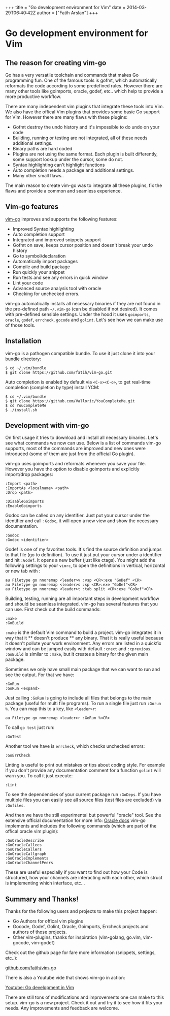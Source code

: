 +++
title = "Go development environment for Vim"
date = 2014-03-29T06:40:42Z
author = ["Fatih Arslan"]
+++

# Go development environment for Vim

## The reason for creating vim-go

Go has a very versatile toolchain and commands that makes Go programming fun.
One of the famous tools is gofmt, which automatically reformats the code
according to some predefined rules. However there are many other tools like
goimports, oracle, godef, etc.. which help to provide a more productive workflow. 

There are many independent vim plugins that integrate these tools into Vim. We
also have the offical Vim plugins that provides some basic Go support for Vim.
However there are many flaws with these plugins:

- Gofmt destroy the undo history and it's impossible to do undo on your code
- Building, running or testing are not integrated, all of these needs additional settings.
- Binary paths are hard coded
- Plugins are not using the same format. Each plugin is built differently, some support lookup under the cursor, some do not.
- Syntax highlighting can't highlight functions
- Auto completion needs a package and additional settings.
- Many other small flaws..

The main reason to create vim-go was to integrate all these plugins, fix the
flaws and provide a common and seamless experience. 


## Vim-go features

[vim-go](https://github.com/fatih/vim-go) improves and supports the following
features:

- Improved Syntax highlighting
- Auto completion support
- Integrated and improved snippets support
- Gofmt on save, keeps cursor position and doesn't break your undo history
- Go to symbol/declaration
- Automatically import packages
- Compile and build package
- Run quickly your snippet
- Run tests and see any errors in quick window
- Lint your code
- Advanced source analysis tool with oracle
- Checking for unchecked errors.

vim-go automatically installs all necessary binaries if they are not found in
the pre-defined path `~/.vim-go` (can be disabled if not desired). It comes with
pre-defined sensible settings.  Under the hood it uses `goimports`, `oracle`,
`godef`, `errcheck`, `gocode` and `golint`. Let's see how we can make use of
those tools.

## Installation

vim-go is a pathogen compatible bundle. To use it just clone it into your
bundle directory:

    $ cd ~/.vim/bundle
    $ git clone https://github.com/fatih/vim-go.git

Auto completion is enabled by default via `<C-x><C-o>`, to get real-time
completion (completion by type) install YCM:

    $ cd ~/.vim/bundle
    $ git clone https://github.com/Valloric/YouCompleteMe.git
    $ cd YouCompleteMe
    $ ./install.sh

## Development with vim-go

On first usage it tries to download and install all necessary binaries.
Let's see what commands we now can use. Below is a list of commands vim-go
supports, most of the commands are improved and new ones were introduced (some
of them are just from the official Go plugin).

vim-go uses goimports and reformats whenever you save your file. However you
have the option to disable goimports and explicitly import/drop packages:

    :Import <path>
    :ImportAs <localname> <path>
    :Drop <path>

    :DisableGoimports
    :EnableGoimports

Godoc can be called on any identifier. Just put your cursor under the
identifier and call `:Godoc`, it will open a new view and show the necessary documentation.

    :Godoc
    :Godoc <identifier>

Godef is one of my favorites tools. It's find the source definition and jumps
to that file (go to definition). To use it just put your cursor under a
identifier and hit `:Godef`. It opens a new buffer (just like ctags). You might
add the following settings to your `vimrc`, to open the definitions in vertical,
horizontal or new tab with :

    au Filetype go nnoremap <leader>v :vsp <CR>:exe "GoDef" <CR>
    au Filetype go nnoremap <leader>s :sp <CR>:exe "GoDef"<CR>
    au Filetype go nnoremap <leader>t :tab split <CR>:exe "GoDef"<CR>

Building, testing, running are all important steps in development workflow and
should be seamless integrated. vim-go has several features that you can use. First check out the build commands:

    :make
    :GoBuild

`:make` is the default Vim command to build a project. vim-go integrates it
in way that it ** doesn't produce ** any binary. That it is really useful
because it doesn't pollute your work environment. Any errors are listed in a
quickfix window and can be jumped easily with default `:cnext` and
`:cprevious`.  `:GoBuild` is similar to `:make`, but it creates a binary for
the given main package.

Sometimes we only have small main package that we can want to run and see the
output. For that we have:

    :GoRun 
    :GoRun <expand>

Just calling `:GoRun` is going to include all files that belongs to the main
package (useful for multi file programs). To run a single file just run
`:Gorun %`. You can map this to a key, like `<leader>r`:

    au Filetype go nnoremap <leader>r :GoRun %<CR>

To call `go test` just run:

    :GoTest

Another tool we have is `errcheck`, which checks unchecked errors:

    :GoErrCheck

Linting is useful to print out mistakes or tips about coding style. For example
if you don't provide any documentation comment for a function `golint` will
warn you. To call it just execute:

    :Lint

To see the dependencies of your current package run `:GoDeps`. If you have
multiple files you can easily see all source files (test files are excluded)
via `:Gofiles`.

And then we have the still experimental but powerful "oracle" tool. See the
extensive official documentation for more info: [Oracle docs](https://docs.google.com/document/d/1SLk36YRjjMgKqe490mSRzOPYEDe0Y_WQNRv-EiFYUyw/view) vim-go implements and includes the following commands (which are part of the
offical oracle vim plugin):

    :GoOracleDescribe
    :GoOracleCallees
    :GoOracleCallers
    :GoOracleCallgraph
    :GoOracleImplements
    :GoOracleChannelPeers

These are useful especially if you want to find out how your Code is
structured, how your channels are interacting with each other, which struct is
implementing which interface, etc...


## Summary and Thanks!

Thanks for the following users and projects to make this project happen:

- Go Authors for offical vim plugins
- Gocode, Godef, Golint, Oracle, Goimports, Errcheck projects and authors of those projects.
- Other vim-plugins, thanks for inspiration (vim-golang, go.vim, vim-gocode, vim-godef)

Check out the github page for fare more information (snippets, settings, etc..):

[github.com/fatih/vim-go](https://github.com/fatih/vim-go)

There is also a Youtube vide that shows vim-go in action:

[Youtube: Go development in Vim](https://www.youtube.com/watch?v=rD11pEx5h8c)

There are still tons of modifications and improvements one can make to this
setup. vim-go is a new project. Check it out and try it to see how it fits your
needs. Any improvements and feedback are welcome.













